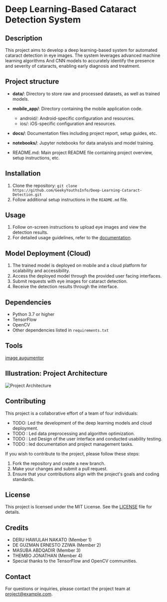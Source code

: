 # Deep Learning-Based Cataract Detection System

## Description
This project aims to develop a deep learning-based system for automated cataract detection in eye images. The system leverages advanced machine learning algorithms And CNN models to accurately identify the presence and severity of cataracts, enabling early diagnosis and treatment.

## Project structure
 - **data/**: Directory to store raw and processed datasets, as well as trained models.
- **mobile_app/**: Directory containing the mobile application code.
    - android/: Android-specific configuration and resources.
    - ios/: iOS-specific configuration and resources.
   
- **docs/**: Documentation files including project report, setup guides, etc.
- **notebooks/**: Jupyter notebooks for data analysis and model training.
- README.md: Main project README file containing project overview, setup instructions, etc.

## Installation
1. Clone the repository: `git clone https://github.com/GeekyYouthsInfo/Deep-Learning-Cataract-Detection.git`
2. Follow additional setup instructions in the `README.md` file.

## Usage
1. Follow on-screen instructions to upload eye images and view the detection results.
2. For detailed usage guidelines, refer to the [documentation](
https://deep-learning-cataract-detection.readthedocs.io/en/latest/).

## Model Deployment (Cloud)
1. The trained model is deployed on mobile and  a cloud platform for scalability and accessibility.
2. Access the deployed model through the provided user facing interfaces.
3. Submit  requests with eye images  for cataract detection.
4. Receive the detection results through the interface.

## Dependencies
- Python 3.7 or higher
- TensorFlow
- OpenCV
- Other dependencies listed in `requirements.txt`

## Tools

[image augumentor](https://github.com/mdbloice/Augmentor)

## Illustration: Project Architecture
![Project Architecture]()

## Contributing
This project is a collaborative effort of a team of four individuals:
- TODO: Led the development of the deep learning models and cloud deployment.
- TODO : Led data preprocessing and algorithm optimization.
- TODO : Led Design of  the user interface and conducted usability testing.
- TODO : led documentation and project management tasks.

If you wish to contribute to the project, please follow these steps:
1. Fork the repository and create a new branch.
2. Make your changes and submit a pull request.
3. Ensure that your contributions align with the project's goals and coding standards.

## License
This project is licensed under the MIT License. See the [LICENSE](LICENSE) file for details.

## Credits
- DERU HAWULAH NAKATO (Member 1)
- DE GUZMAN ERNESTO ZZIWA  (Member 2)
- MASUBA ABDQADIR  (Member 3)
- THEMBO JONATHAN (Member 4)
- Special thanks to the TensorFlow and OpenCV communities.

## Contact
For questions or inquiries, please contact the project team at project@example.com.






















